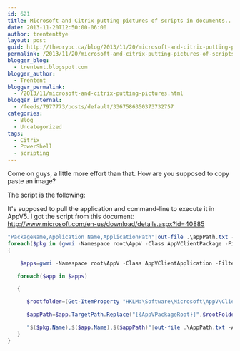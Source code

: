 ```yaml
---
id: 621
title: Microsoft and Citrix putting pictures of scripts in documents...
date: 2013-11-20T12:50:00-06:00
author: trententtye
layout: post
guid: http://theorypc.ca/blog/2013/11/20/microsoft-and-citrix-putting-pictures-of-scripts-in-documents/
permalink: /2013/11/20/microsoft-and-citrix-putting-pictures-of-scripts-in-documents/
blogger_blog:
  - trentent.blogspot.com
blogger_author:
  - Trentent
blogger_permalink:
  - /2013/11/microsoft-and-citrix-putting-pictures.html
blogger_internal:
  - /feeds/7977773/posts/default/3367586350373732757
categories:
  - Blog
  - Uncategorized
tags:
  - Citrix
  - PowerShell
  - scripting
---
```

Come on guys, a little more effort than that. How are you supposed to copy paste an image?

The script is the following:

It's supposed to pull the application and command-line to execute it in AppV5. I got the script from this document:  
<http://www.microsoft.com/en-us/download/details.aspx?id=40885>


```powershell
"PackageName,Application Name,ApplicationPath"|out-file .\appPath.txt -Append
foreach($pkg in (gwmi -Namespace root\AppV -Class AppVClientPackage -Filter "IsPublishedGlobally = true"))
{

    $apps=gwmi -Namespace root\AppV -Class AppVClientApplication -Filter "PackageID = '$($pkg.PackageId)' and PackageVersionID = '$($pkg.VersionId)'"

   foreach($app in $apps)

   {

      $rootfolder=(Get-ItemProperty "HKLM:\Software\Microsoft\AppV\Client\Packages\$($app.PackageID)\Versions\$($app.PackageVersionID)\Catalog").Folder

      $appPath=$app.TargetPath.Replace("[{AppVPackageRoot}]",$rootFolder)

      "$($pkg.Name),$($app.Name),$($appPath)"|out-file .\AppPath.txt -Append
   }
}
```

&nbsp;

<!-- AddThis Advanced Settings generic via filter on the_content -->

<!-- AddThis Share Buttons generic via filter on the_content -->